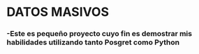 # DATOS MASIVOS
### -Este es pequeño proyecto cuyo fin es demostrar mis habilidades utilizando tanto Posgret como Python